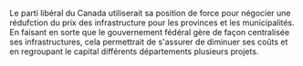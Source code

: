 Le parti libéral du Canada utiliserait sa position de force pour négocier une rédufction du prix des infrastructure pour les provinces et les municipalités. En faisant en sorte que le gouvernement fédéral gère de façon centralisée ses infrastructures, cela permettrait de s'assurer de diminuer ses coûts et en regroupant le capital différents départements plusieurs projets.
